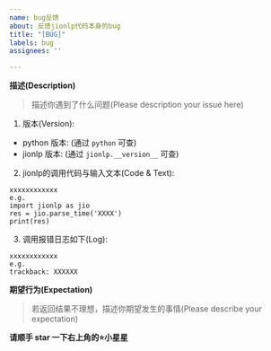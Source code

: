 ```yaml
---
name: bug反馈
about: 反馈jionlp代码本身的bug
title: "[BUG]"
labels: bug
assignees: ''

---
```


**描述(Description)**

> 描述你遇到了什么问题(Please description your issue here)

1. 版本(Version):
- python 版本: (通过 `python` 可查)
- jionlp 版本: (通过 `jionlp.__version__` 可查)

2. jionlp的调用代码与输入文本(Code & Text):
```
xxxxxxxxxxxx
e.g.
import jionlp as jio
res = jio.parse_time('XXXX')
print(res)
```

3. 调用报错日志如下(Log):
```
xxxxxxxxxxxx
e.g.
trackback: XXXXXX
```


**期望行为(Expectation)**

> 若返回结果不理想，描述你期望发生的事情(Please describe your expectation)


**请顺手 star 一下右上角的⭐小星星**

